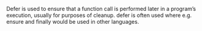 Defer is used to ensure that a function call is performed later in a program’s execution, usually for purposes of cleanup. defer is often used where e.g. ensure and finally would be used in other languages.